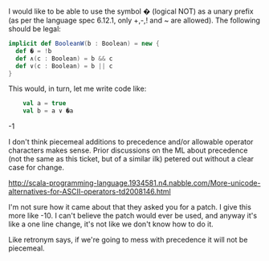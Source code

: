 I would like to be able to use the symbol � (logical NOT) as a unary prefix (as per the language spec 6.12.1, only +,-,! and ~ are allowed). The following should be legal:

```scala
implicit def BooleanW(b : Boolean) = new {
  def � = !b
  def ∧(c : Boolean) = b && c
  def ∨(c : Boolean) = b || c
}
```

This would, in turn, let me write code like:
```scala
    val a = true
    val b = a ∨ �a
```
-1 

I don't think piecemeal additions to precedence and/or allowable operator characters makes sense. Prior discussions on the ML about precedence (not the same as this ticket, but of a similar ilk) petered out without a clear case for change.

http://scala-programming-language.1934581.n4.nabble.com/More-unicode-alternatives-for-ASCII-operators-td2008146.html

I'm not sure how it came about that they asked you for a patch.  I give this more like -10.  I can't believe the patch would ever be used, and anyway it's like a one line change, it's not like we don't know how to do it.

Like retronym says, if we're going to mess with precedence it will not be piecemeal.
